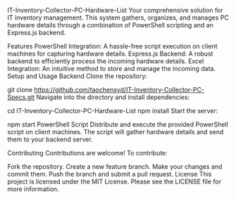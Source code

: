 IT-Inventory-Collector-PC-Hardware-List
Your comprehensive solution for IT inventory management. This system gathers, organizes, and manages PC hardware details through a combination of PowerShell scripting and an Express.js backend.

Features
PowerShell Integration: A hassle-free script execution on client machines for capturing hardware details.
Express.js Backend: A robust backend to efficiently process the incoming hardware details.
Excel Integration: An intuitive method to store and manage the incoming data.
Setup and Usage
Backend
Clone the repository:

git clone https://github.com/taochensyd/IT-Inventory-Collector-PC-Specs.git
Navigate into the directory and install dependencies:

cd IT-Inventory-Collector-PC-Hardware-List
npm install
Start the server:

npm start
PowerShell Script
Distribute and execute the provided PowerShell script on client machines. The script will gather hardware details and send them to your backend server.

Contributing
Contributions are welcome! To contribute:

Fork the repository.
Create a new feature branch.
Make your changes and commit them.
Push the branch and submit a pull request.
License
This project is licensed under the MIT License. Please see the LICENSE file for more information.